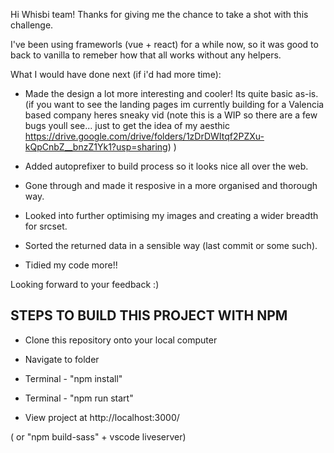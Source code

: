 
Hi Whisbi team!
Thanks for giving me the chance to take a shot with this challenge.

I've been using frameworls (vue + react) for a while now, so it was good to back to vanilla to remeber how that all works without any helpers.

What I would have done next (if i'd had more time):

- Made the design a lot more interesting and cooler! Its quite basic as-is.
  (if you want to see the landing pages im currently building for a Valencia based company heres sneaky vid (note this is a WIP so there are a few bugs youll see... just to get the idea of my aesthic https://drive.google.com/drive/folders/1zDrDWItqf2PZXu-kQpCnbZ__bnzZ1Yk1?usp=sharing) )

- Added autoprefixer to build process so it looks nice all over the web.

- Gone through and made it resposive in a more organised and thorough way.

- Looked into further optimising my images and creating a wider breadth for srcset.

- Sorted the returned data in a sensible way (last commit or some such).

- Tidied my code more!!


Looking forward to your feedback :)


## STEPS TO BUILD THIS PROJECT WITH NPM

- Clone this repository onto your local computer

- Navigate to folder

- Terminal - "npm install"

- Terminal - "npm run start"

- View project at http://localhost:3000/

( or "npm build-sass" + vscode liveserver)